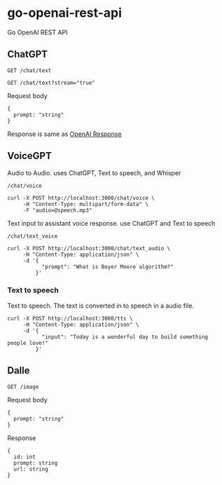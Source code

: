 # go-openai-rest-api

Go OpenAI REST API

## ChatGPT

`GET /chat/text`

`GET /chat/text?stream="true"`

Request body

```
{
  prompt: "string"
}
```

Response is same as [OpenAI Response](https://platform.openai.com/docs/api-reference/making-requests)

## VoiceGPT

Audio to Audio. uses ChatGPT, Text to speech, and Whisper

`/chat/voice`

```
curl -X POST http://localhost:3000/chat/voice \
     -H "Content-Type: multipart/form-data" \
     -F "audio=@speech.mp3"
```

Text input to assistant voice response. use ChatGPT and Text to speech

`/chat/text_voice`

```
curl -X POST http://localhost:3000/chat/text_audio \
     -H "Content-Type: application/json" \
     -d '{
           "prompt": "What is Boyer Moore algorithm?"
         }'
```

### Text to speech

Text to speech. The text is converted in to speech in a audio file.

```
curl -X POST http://localhost:3000/tts \
     -H "Content-Type: application/json" \
     -d '{
           "input": "Today is a wonderful day to build something people love!"
         }'
```

## Dalle

`GET /image`

Request body

```
{
  prompt: "string"
}
```

Response

```
{
  id: int
  prompt: string
  url: string
}
```
